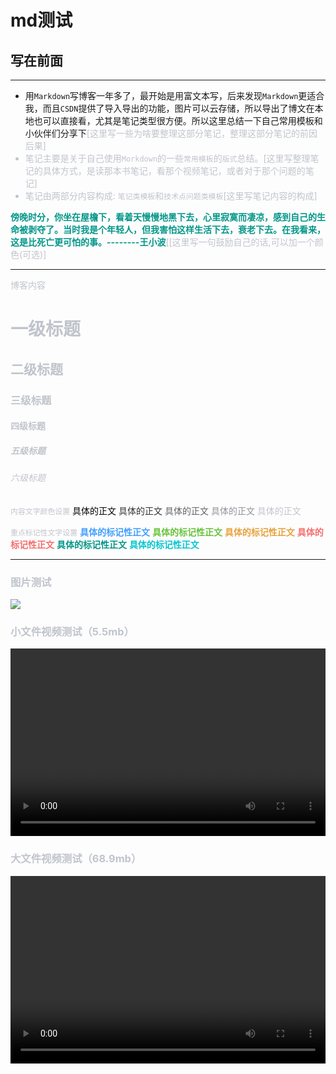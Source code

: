 # md测试

## 写在前面
***
+ 用`Markdown`写博客一年多了，最开始是用富文本写，后来发现`Markdown`更适合我，而且`CSDN`提供了导入导出的功能，图片可以云存储，所以导出了博文在本地也可以直接看，尤其是笔记类型很方便。所以这里总结一下自己常用模板和小伙伴们分享下<font color="#C0C4CC">[这里写一些为啥要整理这部分笔记，整理这部分笔记的前因后果]
+ 笔记主要是关于自己使用`Morkdown`的一些`常用模板`的`版式`总结。<font color="#C0C4CC">[这里写整理笔记的具体方式，是读那本书笔记，看那个视频笔记，或者对于那个问题的笔记]
+ 笔记由两部分内容构成: `笔记类模板`和`技术点问题类模板`<font color="#C0C4CC">[这里写笔记内容的构成]


**<font color="009688"> 傍晚时分，你坐在屋檐下，看着天慢慢地黑下去，心里寂寞而凄凉，感到自己的生命被剥夺了。当时我是个年轻人，但我害怕这样生活下去，衰老下去。在我看来，这是比死亡更可怕的事。--------王小波**</font>[<font color="#C0C4CC">[这里写一句鼓励自己的话,可以加一个颜色(可选)]</font>
 ***

<font color="#C0C4CC">博客内容</font>

# <font color="#C0C4CC">一级标题
## <font color="#C0C4CC">二级标题
### <font color="#C0C4CC">三级标题
#### <font color="#C0C4CC">四级标题
##### <font color="#C0C4CC">五级标题
###### <font color="#C0C4CC">六级标题

`内容文字颜色设置`
<font color="#000000">具体的正文</font>
<font color="#303133">具体的正文</font>
<font color="#606266">具体的正文</font>
<font color="#909399">具体的正文</font>
<font color="#C0C4CC">具体的正文</font>

`重点标记性文字设置`
**<font color="#409EFF">具体的标记性正文</font>**
**<font color="#67C23A">具体的标记性正文</font>**
**<font color="#E6A23C">具体的标记性正文</font>**
**<font color="#F56C6C">具体的标记性正文</font>**
**<font color="#009688">具体的标记性正文</font>**
**<font color="##00C5CD">具体的标记性正文</font >**
***

### 图片测试
![](http://192.168.2.103/static/md/image/1659386664.jpeg)

### 小文件视频测试（5.5mb）
<video controls preload='autoplay' name="media" width="100%" height="300">
	<source src='http://192.168.2.103/static/md/video/1659387118.mp4' type="video/mp4">
</video>

### 大文件视频测试（68.9mb）

<video controls preload='autoplay' name="media" width="100%" height="300">
	<source src='http://192.168.2.103/static/md/video/1659387175.mp4' type="video/mp4">
</video>
